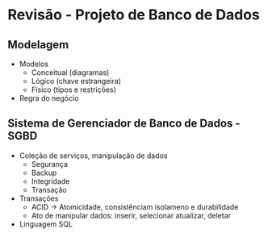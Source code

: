 # Revisão - Projeto de Banco de Dados
## Modelagem
* Modelos
  * Conceitual (diagramas)
  * Lógico (chave estrangeira)
  * Físico (tipos e restrições)
* Regra do negócio

## Sistema de Gerenciador de Banco de Dados - SGBD
* Coleção de serviços, manipulação de dados
  * Segurança
  * Backup
  * Integridade
  * Transação
* Transações
  * ACID → Atomicidade, consistênciam isolameno e durabilidade
  * Ato de manipular dados: inserir, selecionar atualizar, deletar
* Linguagem SQL 
